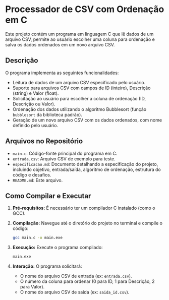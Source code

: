 # Processador de CSV com Ordenação em C

Este projeto contém um programa em linguagem C que lê dados de um arquivo CSV, permite ao usuário escolher uma coluna para ordenação e salva os dados ordenados em um novo arquivo CSV.

## Descrição

O programa implementa as seguintes funcionalidades:

*   Leitura de dados de um arquivo CSV especificado pelo usuário.
*   Suporte para arquivos CSV com campos de ID (inteiro), Descrição (string) e Valor (float).
*   Solicitação ao usuário para escolher a coluna de ordenação (ID, Descrição ou Valor).
*   Ordenação dos dados utilizando o algoritmo Bubblesort (função `bubblesort` da biblioteca padrão).
*   Geração de um novo arquivo CSV com os dados ordenados, com nome definido pelo usuário.

## Arquivos no Repositório

*   `main.c`: Código-fonte principal do programa em C.
*   `entrada.csv`: Arquivo CSV de exemplo para teste.
*   `especificacao.md`: Documento detalhando a especificação do projeto, incluindo objetivo, entrada/saída, algoritmo de ordenação, estrutura do código e desafios.
*   `README.md`: Este arquivo.

## Como Compilar e Executar

1.  **Pré-requisitos:** É necessário ter um compilador C instalado (como o GCC).

2.  **Compilação:** Navegue até o diretório do projeto no terminal e compile o código:
    ```bash
    gcc main.c -o main.exe
    ```
3.  **Execução:** Execute o programa compilado:
    ```bash
    main.exe
    ```
4.  **Interação:** O programa solicitará:
    *   O nome do arquivo CSV de entrada (ex: `entrada.csv`).
    *   O número da coluna para ordenar (0 para ID, 1 para Descrição, 2 para Valor).
    *   O nome do arquivo CSV de saída (ex: `saida_id.csv`).

